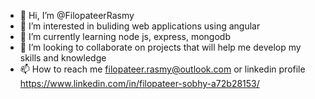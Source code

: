 - 👋 Hi, I’m @FilopateerRasmy
- 👀 I’m interested in buliding web applications using angular
- 🌱 I’m currently learning node js, express, mongodb
- 💞️ I’m looking to collaborate on projects that will help me develop my skills and knowledge
- 📫 How to reach me filopateer.rasmy@outlook.com or linkedin profile https://www.linkedin.com/in/filopateer-sobhy-a72b28153/

<!---
FilopateerRasmy/FilopateerRasmy is a ✨ special ✨ repository because its `README.md` (this file) appears on your GitHub profile.
You can click the Preview link to take a look at your changes.
--->
